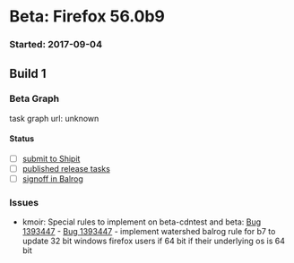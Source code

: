 # Beta: Firefox 56.0b9

### Started: 2017-09-04

## Build 1

### Beta Graph
task graph url: unknown


#### Status
- [ ] [submit to Shipit](https://wiki.mozilla.org/Release:Release_Automation_on_Mercurial:Starting_a_Release#Submit_to_Ship_It)
- [ ] [published release tasks](../how-tos/relpro.md#4-publish-release)
- [ ] [signoff in Balrog](../how-tos/relpro.md#3-signoffs)

### Issues
- kmoir: Special rules to implement on beta-cdntest and beta: [Bug 1393447](https://bugzilla.mozilla.org/show_bug.cgi?id=1393447) - [Bug 1393447](https://bugzil.la/1393447) - implement watershed balrog rule for b7 to update 32 bit windows firefox users if 64 bit if their underlying os is 64 bit


